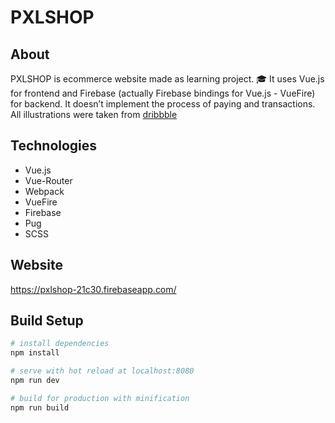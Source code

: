 # PXLSHOP

## About

PXLSHOP is ecommerce website made as learning project. :mortar_board:
It uses Vue.js for frontend and Firebase (actually Firebase bindings for Vue.js - VueFire) for backend.
It doesn’t implement the process of paying and transactions.
All illustrations were taken from [dribbble](https://dribbble.com/)

## Technologies

- Vue.js
- Vue-Router
- Webpack
- VueFire
- Firebase
- Pug
- SCSS

## Website

https://pxlshop-21c30.firebaseapp.com/


## Build Setup

``` bash
# install dependencies
npm install

# serve with hot reload at localhost:8080
npm run dev

# build for production with minification
npm run build
```
